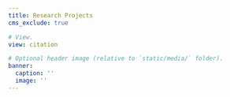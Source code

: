 ```yaml
---
title: Research Projects
cms_exclude: true

# View.
view: citation

# Optional header image (relative to `static/media/` folder).
banner:
  caption: ''
  image: ''
---
```

